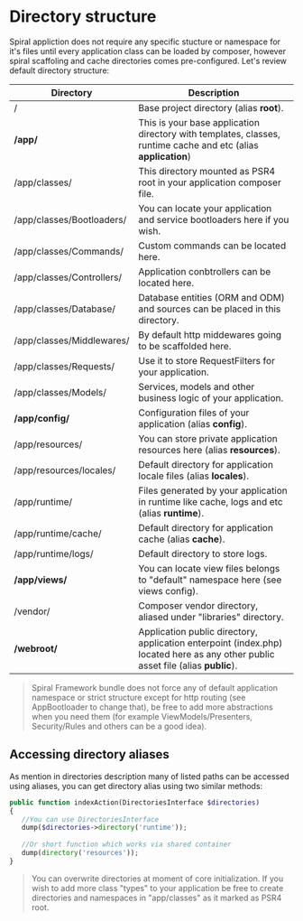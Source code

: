 # Directory structure
Spiral appliction does not require any specific stucture or namespace for it's files until every application class can be loaded by composer, however spiral scaffoling and cache directories comes pre-configured. Let's review default directory structure:

Directory                         | Description                    
---                               | ---       
/                                 | Base project directory (alias **root**).
**/app/**                         | This is your base application directory with templates, classes, runtime cache and etc (alias **application**)
/app/classes/                     | This directory mounted as PSR4 root in your application composer file.               
/app/classes/Bootloaders/         | You can locate your application and service bootloaders here if you wish.
/app/classes/Commands/            | Custom commands can be located here.   
/app/classes/Controllers/         | Application conbtrollers can be located here.          
/app/classes/Database/            | Database entities (ORM and ODM) and sources can be placed in this directory.                       
/app/classes/Middlewares/         | By default http middewares going to be scaffolded here.
/app/classes/Requests/            | Use it to store RequestFilters for your application.    
/app/classes/Models/              | Services, models and other business logic of your application.
**/app/config/**                  | Configuration files of your application (alias **config**).    
/app/resources/                   | You can store private application resources here (alias **resources**).
/app/resources/locales/           | Default directory for application locale files (alias **locales**).
/app/runtime/                     | Files generated by your application in runtime like cache, logs and etc (alias **runtime**).
/app/runtime/cache/               | Default directory for application cache (alias **cache**).     
/app/runtime/logs/                | Default directory to store logs.                  
**/app/views/**                   | You can locate view files belongs to "default" namespace here (see views config).
/vendor/                          | Composer vendor directory, aliased under "libraries" directory.              
**/webroot/**                     | Application public directory, application enterpoint (index.php) located here as any other public asset file (alias **public**).

> Spiral Framework bundle does not force any of default application namespace or strict structure except for http routing (see AppBootloader to change that), be free to add more abstractions when you need them (for example ViewModels/Presenters, Security/Rules and others can be a good idea).

## Accessing directory aliases
As mention in directories description many of listed paths can be accessed using aliases, you can get directory alias using two similar methods:

```php
public function indexAction(DirectoriesInterface $directories)
{
   //You can use DirectoriesInterface
   dump($directories->directory('runtime'));
   
   //Or short function which works via shared container
   dump(directory('resources'));
}
```

> You can overwrite directories at moment of core initialization. If you wish to add more class "types" to your application be free to create directories and namespaces in "app/classes" as it marked as PSR4 root.
